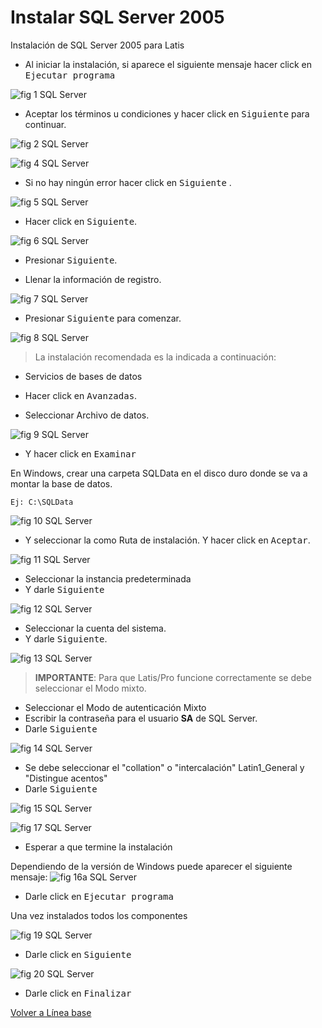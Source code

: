 # Instalar SQL Server 2005

Instalación de SQL Server 2005 para Latis

- Al iniciar la instalación, si aparece el siguiente mensaje hacer click en <kbd>Ejecutar programa</kbd>

![fig 1 SQL Server](../img/SQL_Server_2005/Fig01.png)

- Aceptar los términos u condiciones y hacer click en <kbd>Siguiente</kbd> para continuar.

![fig 2 SQL Server](../img/SQL_Server_2005/Fig02.png)

![fig 4 SQL Server](../img/SQL_Server_2005/Fig04.png)

- Si no hay ningún error hacer click en <kbd>Siguiente</kbd> .

![fig 5 SQL Server](../img/SQL_Server_2005/Fig05.png)

- Hacer click en <kbd>Siguiente</kbd>.

![fig 6 SQL Server](../img/SQL_Server_2005/Fig06.png)

- Presionar <kbd>Siguiente</kbd>.

- Llenar la información de registro.
  
![fig 7 SQL Server](../img/SQL_Server_2005/Fig07.png)

- Presionar <kbd>Siguiente</kbd> para comenzar.


![fig 8 SQL Server](../img/SQL_Server_2005/Fig08.png)
>La instalación recomendada es la indicada a continuación:

- Servicios de bases de datos
- Hacer click en <kbd>Avanzadas</kbd>.

- Seleccionar Archivo de datos.

![fig 9 SQL Server](../img/SQL_Server_2005/Fig09.png)

- Y hacer click en <kbd>Examinar</kbd>

En Windows, crear una carpeta SQLData en el disco duro donde se va a montar la base de datos.
```
Ej: C:\SQLData
```

![fig 10 SQL Server](../img/SQL_Server_2005/Fig10.png)

- Y seleccionar la como Ruta de instalación. Y hacer click en <kbd>Aceptar</kbd>.

![fig 11 SQL Server](../img/SQL_Server_2005/Fig11.png)
- Seleccionar la instancia predeterminada
- Y darle <kbd>Siguiente</kbd>
  
![fig 12 SQL Server](../img/SQL_Server_2005/Fig12.png)

- Seleccionar la cuenta del sistema.
- Y darle <kbd>Siguiente</kbd>.

![fig 13 SQL Server](../img/SQL_Server_2005/Fig13.png)

> **IMPORTANTE**: Para que Latis/Pro funcione correctamente se debe seleccionar el Modo mixto.

- Seleccionar el Modo de autenticación Mixto
- Escribir la contraseña para el usuario **SA** de SQL Server.
- Darle <kbd>Siguiente</kbd>
    
![fig 14 SQL Server](../img/SQL_Server_2005/Fig14.png)

- Se debe seleccionar el "collation" o "intercalación" Latin1_General y "Distingue acentos"
- Darle <kbd>Siguiente</kbd>
  
![fig 15 SQL Server](../img/SQL_Server_2005/Fig15.png)


![fig 17 SQL Server](../img/SQL_Server_2005/Fig17.png)
- Esperar a que termine la instalación

Dependiendo de la versión de Windows puede aparecer el 
siguiente mensaje:
![fig 16a SQL Server](../img/SQL_Server_2005/Fig16a.png)

- Darle click en <kbd>Ejecutar programa</kbd>

Una vez instalados todos los componentes

![fig 19 SQL Server](../img/SQL_Server_2005/Fig19.png)

- Darle click en <kbd>Siguiente</kbd>

![fig 20 SQL Server](../img/SQL_Server_2005/Fig20.png)

- Darle click en <kbd>Finalizar</kbd>

[Volver a Línea base](../Linea_Base.md)